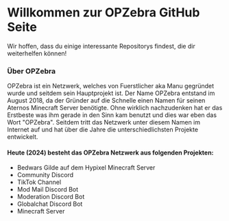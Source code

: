 # Willkommen zur OPZebra GitHub Seite
Wir hoffen, dass du einige interessante Repositorys findest, die dir weiterhelfen können!

### Über OPZebra
OPZebra ist ein Netzwerk, welches von Fuerstlicher aka Manu gegründet wurde und seitdem sein Hauptprojekt ist. Der Name OPZebra entstand im August 2018, da der Gründer auf die Schnelle einen Namen für seinen Aternos Minecraft Server benötigte. Ohne wirklich nachzudenken hat er das Erstbeste was ihm gerade in den Sinn kam benutzt und dies war eben das Wort "OPZebra". Seitdem tritt das Netzwerk unter diesem Namen im Internet auf und hat über die Jahre die unterschiedlichsten Projekte entwickelt.

#### Heute (2024) besteht das OPZebra Netzwerk aus folgenden Projekten:

+ Bedwars Gilde auf dem Hypixel Minecraft Server
+ Community Discord
+ TikTok Channel
+ Mod Mail Discord Bot
+ Moderation Discord Bot
+ Globalchat Discord Bot
+ Minecraft Server
